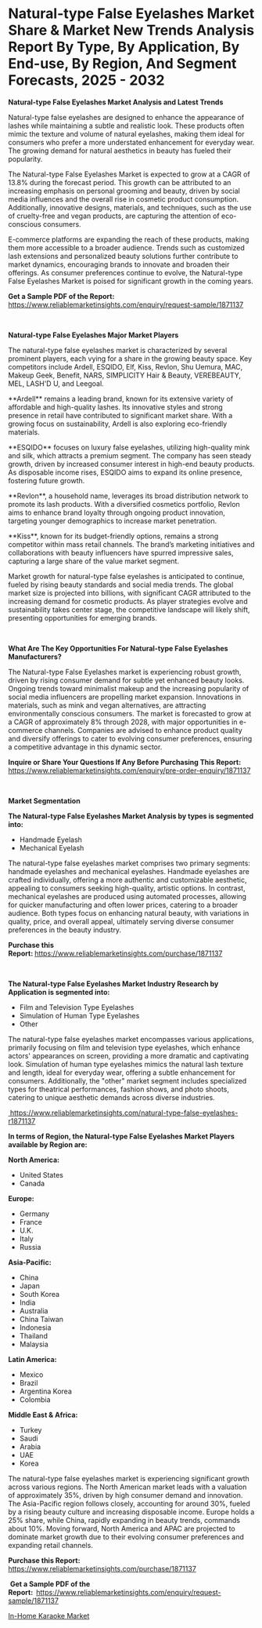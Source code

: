 <p><h1>Natural-type False Eyelashes Market Share & Market New Trends Analysis Report By Type, By Application, By End-use, By Region, And Segment Forecasts, 2025 - 2032</h1></p><p><strong>Natural-type False Eyelashes Market Analysis and Latest Trends</strong></p>
<p><p>Natural-type false eyelashes are designed to enhance the appearance of lashes while maintaining a subtle and realistic look. These products often mimic the texture and volume of natural eyelashes, making them ideal for consumers who prefer a more understated enhancement for everyday wear. The growing demand for natural aesthetics in beauty has fueled their popularity.</p><p>The Natural-type False Eyelashes Market is expected to grow at a CAGR of 13.8% during the forecast period. This growth can be attributed to an increasing emphasis on personal grooming and beauty, driven by social media influences and the overall rise in cosmetic product consumption. Additionally, innovative designs, materials, and techniques, such as the use of cruelty-free and vegan products, are capturing the attention of eco-conscious consumers. </p><p>E-commerce platforms are expanding the reach of these products, making them more accessible to a broader audience. Trends such as customized lash extensions and personalized beauty solutions further contribute to market dynamics, encouraging brands to innovate and broaden their offerings. As consumer preferences continue to evolve, the Natural-type False Eyelashes Market is poised for significant growth in the coming years.</p></p>
<p><strong>Get a Sample PDF of the Report:&nbsp;</strong> <a href="https://www.reliablemarketinsights.com/enquiry/request-sample/1871137?utm_campaign=3317&utm_medium=2&utm_source=Github&utm_content=ia&utm_term=05042025&utm_id=natural-type-false-eyelashes">https://www.reliablemarketinsights.com/enquiry/request-sample/1871137</a></p>
<p>&nbsp;</p>
<p><strong>Natural-type False Eyelashes Major Market Players</strong></p>
<p><p>The natural-type false eyelashes market is characterized by several prominent players, each vying for a share in the growing beauty space. Key competitors include Ardell, ESQIDO, Elf, Kiss, Revlon, Shu Uemura, MAC, Makeup Geek, Benefit, NARS, SIMPLICITY Hair & Beauty, VEREBEAUTY, MEL, LASH'D U, and Leegoal. </p><p>**Ardell** remains a leading brand, known for its extensive variety of affordable and high-quality lashes. Its innovative styles and strong presence in retail have contributed to significant market share. With a growing focus on sustainability, Ardell is also exploring eco-friendly materials.</p><p>**ESQIDO** focuses on luxury false eyelashes, utilizing high-quality mink and silk, which attracts a premium segment. The company has seen steady growth, driven by increased consumer interest in high-end beauty products. As disposable income rises, ESQIDO aims to expand its online presence, fostering future growth.</p><p>**Revlon**, a household name, leverages its broad distribution network to promote its lash products. With a diversified cosmetics portfolio, Revlon aims to enhance brand loyalty through ongoing product innovation, targeting younger demographics to increase market penetration.</p><p>**Kiss**, known for its budget-friendly options, remains a strong competitor within mass retail channels. The brand’s marketing initiatives and collaborations with beauty influencers have spurred impressive sales, capturing a large share of the value market segment.</p><p>Market growth for natural-type false eyelashes is anticipated to continue, fueled by rising beauty standards and social media trends. The global market size is projected into billions, with significant CAGR attributed to the increasing demand for cosmetic products. As player strategies evolve and sustainability takes center stage, the competitive landscape will likely shift, presenting opportunities for emerging brands.</p></p>
<p>&nbsp;</p>
<p><strong>What Are The Key Opportunities For Natural-type False Eyelashes Manufacturers?</strong></p>
<p><p>The Natural-type False Eyelashes market is experiencing robust growth, driven by rising consumer demand for subtle yet enhanced beauty looks. Ongoing trends toward minimalist makeup and the increasing popularity of social media influencers are propelling market expansion. Innovations in materials, such as mink and vegan alternatives, are attracting environmentally conscious consumers. The market is forecasted to grow at a CAGR of approximately 8% through 2028, with major opportunities in e-commerce channels. Companies are advised to enhance product quality and diversify offerings to cater to evolving consumer preferences, ensuring a competitive advantage in this dynamic sector.</p></p>
<p><strong>Inquire or Share Your Questions If Any Before Purchasing This Report:</strong> <a href="https://www.reliablemarketinsights.com/enquiry/pre-order-enquiry/1871137?utm_campaign=3317&utm_medium=2&utm_source=Github&utm_content=ia&utm_term=05042025&utm_id=natural-type-false-eyelashes">https://www.reliablemarketinsights.com/enquiry/pre-order-enquiry/1871137</a></p>
<p>&nbsp;</p>
<p><strong>Market Segmentation</strong></p>
<p><strong>The Natural-type False Eyelashes Market Analysis by types is segmented into:</strong></p>
<p><ul><li>Handmade Eyelash</li><li>Mechanical Eyelash</li></ul></p>
<p><p>The natural-type false eyelashes market comprises two primary segments: handmade eyelashes and mechanical eyelashes. Handmade eyelashes are crafted individually, offering a more authentic and customizable aesthetic, appealing to consumers seeking high-quality, artistic options. In contrast, mechanical eyelashes are produced using automated processes, allowing for quicker manufacturing and often lower prices, catering to a broader audience. Both types focus on enhancing natural beauty, with variations in quality, price, and overall appeal, ultimately serving diverse consumer preferences in the beauty industry.</p></p>
<p><strong>Purchase this Report:&nbsp;</strong><a href="https://www.reliablemarketinsights.com/purchase/1871137?utm_campaign=3317&utm_medium=2&utm_source=Github&utm_content=ia&utm_term=05042025&utm_id=natural-type-false-eyelashes">https://www.reliablemarketinsights.com/purchase/1871137</a></p>
<p>&nbsp;</p>
<p><strong>The Natural-type False Eyelashes Market Industry Research by Application is segmented into:</strong></p>
<p><ul><li>Film and Television Type Eyelashes</li><li>Simulation of Human Type Eyelashes</li><li>Other</li></ul></p>
<p><p>The natural-type false eyelashes market encompasses various applications, primarily focusing on film and television type eyelashes, which enhance actors' appearances on screen, providing a more dramatic and captivating look. Simulation of human type eyelashes mimics the natural lash texture and length, ideal for everyday wear, offering a subtle enhancement for consumers. Additionally, the "other" market segment includes specialized types for theatrical performances, fashion shows, and photo shoots, catering to unique aesthetic demands across diverse industries.</p></p>
<p><a href="https://www.reliablemarketinsights.com/natural-type-false-eyelashes-r1871137?utm_campaign=3317&utm_medium=2&utm_source=Github&utm_content=ia&utm_term=05042025&utm_id=natural-type-false-eyelashes">&nbsp;https://www.reliablemarketinsights.com/natural-type-false-eyelashes-r1871137</a></p>
<p><strong>In terms of Region, the Natural-type False Eyelashes Market Players available by Region are:</strong></p>
<p>
    <p> <strong> North America: </strong>
        <ul>
            <li>United States</li>
            <li>Canada</li>
        </ul>
        </p> 
    <p> <strong> Europe: </strong>
        <ul>
            <li>Germany</li>
            <li>France</li>
            <li>U.K.</li>
            <li>Italy</li>
            <li>Russia</li>
        </ul>
        </p> 
    <p> <strong> Asia-Pacific: </strong>
        <ul>
            <li>China</li>
            <li>Japan</li>
            <li>South Korea</li>
            <li>India</li>
            <li>Australia</li>
            <li>China Taiwan</li>
            <li>Indonesia</li>
            <li>Thailand</li>
            <li>Malaysia</li>
        </ul>
        </p> 
    <p> <strong> Latin America: </strong>
        <ul>
            <li>Mexico</li>
            <li>Brazil</li>
            <li>Argentina Korea</li>
            <li>Colombia</li>
        </ul>
        </p> 
    <p> <strong> Middle East & Africa: </strong>
        <ul>
            <li>Turkey</li>
            <li>Saudi</li>
            <li>Arabia</li>
            <li>UAE</li>
            <li>Korea</li>
        </ul>
    </p>
    </p>
<p><p>The natural-type false eyelashes market is experiencing significant growth across various regions. The North American market leads with a valuation of approximately 35%, driven by high consumer demand and innovation. The Asia-Pacific region follows closely, accounting for around 30%, fueled by a rising beauty culture and increasing disposable income. Europe holds a 25% share, while China, rapidly expanding in beauty trends, commands about 10%. Moving forward, North America and APAC are projected to dominate market growth due to their evolving consumer preferences and expanding retail channels.</p></p>
<p><strong>Purchase this Report: </strong><a href="https://www.reliablemarketinsights.com/purchase/1871137?utm_campaign=3317&utm_medium=2&utm_source=Github&utm_content=ia&utm_term=05042025&utm_id=natural-type-false-eyelashes">https://www.reliablemarketinsights.com/purchase/1871137</a></p>
<p>&nbsp;<strong>Get a Sample PDF of the Report:&nbsp;&nbsp;</strong><a href="https://www.reliablemarketinsights.com/enquiry/request-sample/1871137?utm_campaign=3317&utm_medium=2&utm_source=Github&utm_content=ia&utm_term=05042025&utm_id=natural-type-false-eyelashes">https://www.reliablemarketinsights.com/enquiry/request-sample/1871137</a></p>
<p><strong></strong></p>
<p><p><a href="https://github.com/samesdufloiw/Market-Research-Report-List-1/blob/main/in-home-karaoke-market.md?utm_campaign=3317&utm_medium=2&utm_source=Github&utm_content=ia&utm_term=05042025&utm_id=natural-type-false-eyelashes">In-Home Karaoke Market</a></p></p>